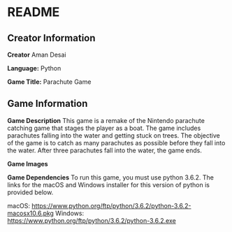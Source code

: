 # README #

## Creator Information ##

**Creator**
Aman Desai

**Language:**	Python

**Game Title:** Parachute Game

## Game Information ##

**Game Description**
This game is a remake of the Nintendo parachute catching game that stages the player as a boat. The game includes parachutes falling into the water and getting stuck on trees. The objective of the game is to catch as many parachutes as possible before they fall into the water. After three parachutes fall into the water, the game ends. 

**Game Images**



**Game Dependencies**
To run this game, you must use python 3.6.2. The links for the macOS and Windows installer for this version of python is provided below.

macOS: https://www.python.org/ftp/python/3.6.2/python-3.6.2-macosx10.6.pkg
Windows: https://www.python.org/ftp/python/3.6.2/python-3.6.2.exe
